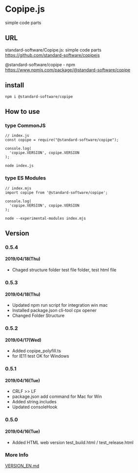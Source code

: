# Copipe.js
simple code parts

## URL
standard-software/Copipe.js: simple code parts  
https://github.com/standard-software/copipejs

@standard-software/copipe - npm  
https://www.npmjs.com/package/@standard-software/copipe


## install
    npm i @standard-software/copipe

## How to use

### type CommonJS

```
// index.js
const copipe = require("@standard-software/copipe");

console.log(
  'copipe.VERSION', copipe.VERSION
);
```
    node index.js

### type ES Modules

```
// index.mjs
import copipe from '@standard-software/copipe';

console.log(
  'copipe.VERSION', copipe.VERSION
);
```
    node --experimental-modules index.mjs


## Version

### 0.5.4
#### 2019/04/18(Thu)
- Chaged structure folder
  test file folder, test html file

### 0.5.3
#### 2019/04/18(Thu)
- Updated npm run script for integration win mac
- Installed package.json cli-tool cpx opener
- Changed Folder Structure

### 0.5.2
#### 2019/04/17(Wed)
- Added copipe_polyfill.ts
- for IE11 test OK for Windows

### 0.5.1
#### 2019/04/16(Tue)
- CRLF >> LF
- package.json add command for Mac for Win
- Added string.includes
- Updated consoleHook

### 0.5.0
#### 2019/04/16(Tue)
- Added HTML web version
  test_build.html / test_release.html

### More Info
[VERSION_EN.md](https://github.com/standard-software/copipejs/blob/master/VERSION_EN.md)

